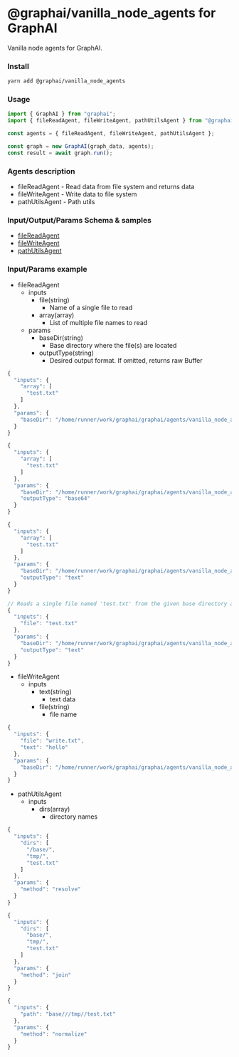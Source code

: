 
# @graphai/vanilla_node_agents for GraphAI

Vanilla node agents for GraphAI.

### Install

```sh
yarn add @graphai/vanilla_node_agents
```


### Usage

```typescript
import { GraphAI } from "graphai";
import { fileReadAgent, fileWriteAgent, pathUtilsAgent } from "@graphai/vanilla_node_agents";

const agents = { fileReadAgent, fileWriteAgent, pathUtilsAgent };

const graph = new GraphAI(graph_data, agents);
const result = await graph.run();
```

### Agents description
- fileReadAgent - Read data from file system and returns data
- fileWriteAgent - Write data to file system
- pathUtilsAgent - Path utils

### Input/Output/Params Schema & samples
 - [fileReadAgent](https://github.com/receptron/graphai/blob/main/docs/agentDocs/fs/fileReadAgent.md)
 - [fileWriteAgent](https://github.com/receptron/graphai/blob/main/docs/agentDocs/fs/fileWriteAgent.md)
 - [pathUtilsAgent](https://github.com/receptron/graphai/blob/main/docs/agentDocs/fs/pathUtilsAgent.md)

### Input/Params example
 - fileReadAgent
   - inputs
     - file(string)
       - Name of a single file to read
     - array(array)
       - List of multiple file names to read
   - params
     - baseDir(string)
       - Base directory where the file(s) are located
     - outputType(string)
       - Desired output format. If omitted, returns raw Buffer

```typescript
{
  "inputs": {
    "array": [
      "test.txt"
    ]
  },
  "params": {
    "baseDir": "/home/runner/work/graphai/graphai/agents/vanilla_node_agents/lib/node_file_agents/../../tests/files/"
  }
}
```


```typescript
{
  "inputs": {
    "array": [
      "test.txt"
    ]
  },
  "params": {
    "baseDir": "/home/runner/work/graphai/graphai/agents/vanilla_node_agents/lib/node_file_agents/../../tests/files/",
    "outputType": "base64"
  }
}
```


```typescript
{
  "inputs": {
    "array": [
      "test.txt"
    ]
  },
  "params": {
    "baseDir": "/home/runner/work/graphai/graphai/agents/vanilla_node_agents/lib/node_file_agents/../../tests/files/",
    "outputType": "text"
  }
}
```


```typescript
// Reads a single file named 'test.txt' from the given base directory and returns its contents as a UTF-8 string.
{
  "inputs": {
    "file": "test.txt"
  },
  "params": {
    "baseDir": "/home/runner/work/graphai/graphai/agents/vanilla_node_agents/lib/node_file_agents/../../tests/files/",
    "outputType": "text"
  }
}
```

 - fileWriteAgent
   - inputs
     - text(string)
       - text data
     - file(string)
       - file name


```typescript
{
  "inputs": {
    "file": "write.txt",
    "text": "hello"
  },
  "params": {
    "baseDir": "/home/runner/work/graphai/graphai/agents/vanilla_node_agents/lib/node_file_agents/../../tests/files/"
  }
}
```

 - pathUtilsAgent
   - inputs
     - dirs(array)
       - directory names


```typescript
{
  "inputs": {
    "dirs": [
      "/base/",
      "tmp/",
      "test.txt"
    ]
  },
  "params": {
    "method": "resolve"
  }
}
```


```typescript
{
  "inputs": {
    "dirs": [
      "base/",
      "tmp/",
      "test.txt"
    ]
  },
  "params": {
    "method": "join"
  }
}
```


```typescript
{
  "inputs": {
    "path": "base///tmp//test.txt"
  },
  "params": {
    "method": "normalize"
  }
}
```










